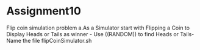 # Assignment10

Flip coin simulation problem
 a.As a Simulator start with Flipping a Coin to Display Heads or Tails as winner - Use ((RANDOM)) to find Heads or Tails- Name the file flipCoinSimulator.sh
